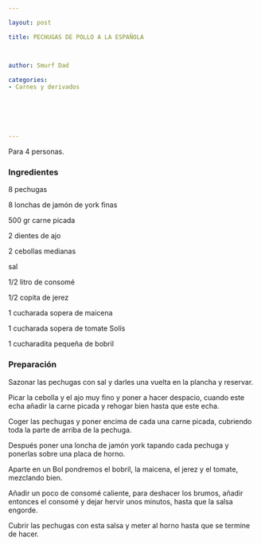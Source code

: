 ```yaml
---

layout: post

title: PECHUGAS DE POLLO A LA ESPAÑOLA



author: Smurf Dad

categories:
- Carnes y derivados






---
```


Para 4 personas.

<h3>Ingredientes</h3>

8 pechugas

8 lonchas de jamón de york finas

500 gr carne picada

2 dientes de ajo

2 cebollas medianas

sal

1/2 litro de consomé

1/2 copita de jerez

1 cucharada sopera de maicena

1 cucharada sopera de tomate Solís

1 cucharadita pequeña de bobril

<h3>Preparación</h3>

Sazonar las pechugas con sal y darles una vuelta en la plancha y reservar.

Picar la cebolla y el ajo muy fino y poner a hacer despacio, cuando este echa añadir la carne picada y rehogar bien hasta que este echa.

Coger las pechugas y poner encima de cada una carne picada, cubriendo toda la parte de arriba de la pechuga.

Después poner una loncha de jamón york tapando cada pechuga y ponerlas sobre una placa de horno.

Aparte en un Bol pondremos el bobril, la maicena, el jerez y el tomate, mezclando bien.

Añadir un poco de consomé caliente, para deshacer los brumos, añadir entonces el consomé y dejar hervir unos minutos, hasta que la salsa engorde.

Cubrir las pechugas con esta salsa y meter al horno hasta que se termine de hacer.

